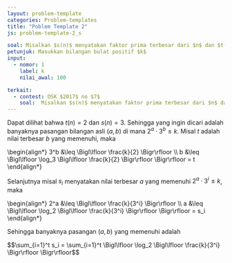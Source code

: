 ```yaml
---
layout: problem-template
categories: Problem-templates
title: "Poblem Template 2"
js: problem-template-2_s

soal: Misalkan $s(n)$ menyatakan faktor prima terbesar dari $n$ dan $t(n)$ menyatakan faktor prima terkecil dari $n$. Tentukan banyaknya bilangan asli $n\in \{1,2,\ldots,k\}$ sehingga $t(n)+1=s(n)$
petunjuk: Masukkan bilangan bulat positif $k$
input:
  - nomor: 1
    label: k
    nilai_awal: 100

terkait:
  - contest: OSK $2017$ no $7$
    soal:  Misalkan $s(n)$ menyatakan faktor prima terbesar dari $n$ dan $t(n)$ menyatakan faktor prima terkecil dari $n$. Tentukan banyaknya bilangan asli $n\in \{1,2,\ldots,100\}$ sehingga $t(n)+1=s(n)$
---
```


Dapat dilihat bahwa $t(n)=2$ dan $s(n)=3$. Sehingga yang ingin dicari adalah banyaknya pasangan bilangan asli $(a,b)$ di mana $2^a\cdot 3^b\leq k$. Misal $t$ adalah nilai terbesar $b$ yang memenuhi, maka
        
<p><span class="m-d">
    \begin{align*}
        3^b &\leq \Bigl\lfloor \frac{k}{2} \Bigr\rfloor \\
        b &\leq \Bigl\lfloor \log_3 \Bigl\lfloor \frac{k}{2} \Bigr\rfloor \Bigr\rfloor = t
    \end{align*}
</span></p><!--more-->
        
Selanjutnya misal $s_i$ menyatakan nilai terbesar $a$ yang memenuhi $2^a\cdot 3^i \leq k$, maka

<p><span class="m-d">
    \begin{align*}
        2^a &\leq \Bigl\lfloor \frac{k}{3^i} \Bigr\rfloor \\
        a &\leq \Bigl\lfloor \log_2 \Bigl\lfloor \frac{k}{3^i} \Bigr\rfloor \Bigr\rfloor = s_i
    \end{align*}
</span></p> 

Sehingga banyaknya pasangan $(a,b)$ yang memenuhi adalah

<p><span class="m-d">
    $$\sum_{i=1}^t s_i = \sum_{i=1}^t \Bigl\lfloor \log_2 \Bigl\lfloor \frac{k}{3^i} \Bigr\rfloor \Bigr\rfloor$$
</span></p> 
